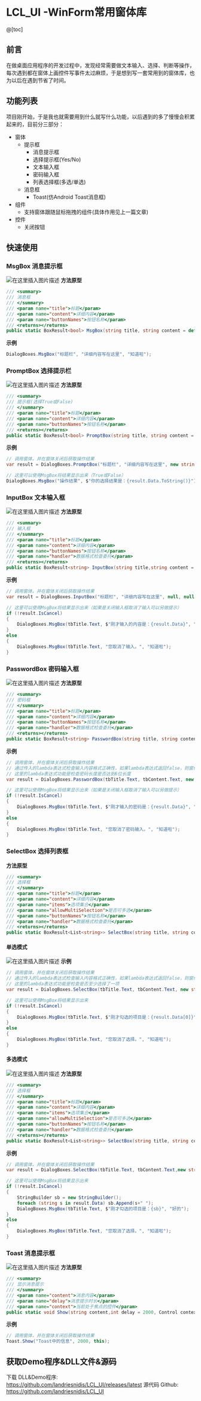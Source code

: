 # LCL_UI -WinForm常用窗体库
@[toc]
## 前言
在做桌面应用程序的开发过程中，发现经常需要做文本输入、选择、判断等操作，每次遇到都在窗体上画控件写事件太过麻烦，于是想到写一套常用到的窗体库，也为以后在遇到节省了时间。

## 功能列表
项目刚开始，于是我也就需要用到什么就写什么功能，以后遇到的多了慢慢会积累起来的，目前分三部分：

 - 窗体
 	- 提示框
 		- 消息提示框
 		- 选择提示框(Yes/No)
 		- 文本输入框
 		- 密码输入框
 		- 列表选择框(多选/单选)
 	- 消息框
 		- Toast(仿Android Toast消息框) 
 - 组件
 	- 支持窗体跟随鼠标拖拽的组件(具体作用见上一篇文章)
 - 控件
 	- 关闭按钮

## 快速使用
### MsgBox 消息提示框
![在这里插入图片描述](https://img-blog.csdnimg.cn/20190708145037908.png?x-oss-process=image/watermark,type_ZmFuZ3poZW5naGVpdGk,shadow_10,text_aHR0cHM6Ly9ibG9nLmNzZG4ubmV0L2xnajEyM3hq,size_16,color_FFFFFF,t_70)
**方法原型**
```csharp
/// <summary>
/// 消息框
/// </summary>
/// <param name="title">标题</param>
/// <param name="content">详细内容</param>
/// <param name="buttonNames">按钮名称</param>
/// <returns></returns>
public static BoxResult<bool> MsgBox(string title, string content = default, string buttonName = null)
```
**示例**
```csharp
DialogBoxes.MsgBox("标题栏", "详细内容写在这里", "知道啦");
```

### PromptBox 选择提示栏
![在这里插入图片描述](https://img-blog.csdnimg.cn/2019070814525361.png?x-oss-process=image/watermark,type_ZmFuZ3poZW5naGVpdGk,shadow_10,text_aHR0cHM6Ly9ibG9nLmNzZG4ubmV0L2xnajEyM3hq,size_16,color_FFFFFF,t_70)
**方法原型**
```csharp
/// <summary>
/// 提示框(选择True或False)
/// </summary>
/// <param name="title">标题</param>
/// <param name="content">详细内容</param>
/// <param name="buttonNames">按钮名称</param>
/// <returns></returns>
public static BoxResult<bool> PromptBox(string title, string content = default, string[] buttonNames = null)
```
**示例**
```csharp
// 调用窗体，并在窗体关闭后获取操作结果
var result = DialogBoxes.PromptBox("标题栏", "详细内容写在这里", new string[] { "同意", "残忍拒绝" });

// 这里可以使用MsgBox将结果显示出来（True或False）
DialogBoxes.MsgBox("操作结果", $"你的选择结果是：{result.Data.ToString()}");
```

### InputBox 文本输入框
![在这里插入图片描述](https://img-blog.csdnimg.cn/20190708150032439.png?x-oss-process=image/watermark,type_ZmFuZ3poZW5naGVpdGk,shadow_10,text_aHR0cHM6Ly9ibG9nLmNzZG4ubmV0L2xnajEyM3hq,size_16,color_FFFFFF,t_70)
**方法原型**
```csharp
/// <summary>
/// 输入框
/// </summary>
/// <param name="title">标题</param>
/// <param name="content">详细内容</param>
/// <param name="buttonNames">按钮名称</param>
/// <param name="handler">数据格式检查委托</param>
/// <returns></returns>
public static BoxResult<string> InputBox(string title,string content = default,string[] buttonNames = null, InputBox.CheckFormatHandler handler = null)
```
**示例**
```csharp
// 调用窗体，并在窗体关闭后获取操作结果
var result = DialogBoxes.InputBox("标题栏", "详细内容写在这里", null, null);

// 这里可以使用MsgBox将结果显示出来（如果是关闭输入框取消了输入可以另做提示）
if (!result.IsCancel)
{
	DialogBoxes.MsgBox(tbTitle.Text, $"刚才输入的内容是：{result.Data}", "好的");
}
else
{
	DialogBoxes.MsgBox(tbTitle.Text, "您取消了输入。", "知道啦");
}
```

### PasswordBox 密码输入框
![在这里插入图片描述](https://img-blog.csdnimg.cn/20190708150920832.png?x-oss-process=image/watermark,type_ZmFuZ3poZW5naGVpdGk,shadow_10,text_aHR0cHM6Ly9ibG9nLmNzZG4ubmV0L2xnajEyM3hq,size_16,color_FFFFFF,t_70)
**方法原型**
```csharp
/// <summary>
/// 密码框
/// </summary>
/// <param name="title">标题</param>
/// <param name="content">详细内容</param>
/// <param name="buttonNames">按钮名称</param>
/// <param name="handler">数据格式检查委托</param>
/// <returns></returns>
public static BoxResult<string> PasswordBox(string title, string content = default, string[] buttonNames = null, PasswordBox.CheckFormatHandler handler = null)
```
**示例**
```csharp
// 调用窗体，并在窗体关闭后获取操作结果
// 通过传入的lambda表达式检查输入内容格式正确性，如果lambda表达式返回false，则窗体震动。
// 这里的lambda表达式功能是检查密码长度是否达到6位长度
var result = DialogBoxes.PasswordBox(tbTitle.Text, tbContent.Text, new string[] { "确定", "取消", "清除" },(psw) => { return psw.Length >= 6; });

// 这里可以使用MsgBox将结果显示出来（如果是关闭输入框取消了输入可以另做提示）
if (!result.IsCancel)
{
	DialogBoxes.MsgBox(tbTitle.Text, $"刚才输入的密码是：{result.Data}", "好的");
}
else
{
	DialogBoxes.MsgBox(tbTitle.Text, "您取消了密码输入。", "知道啦");
}
```

### SelectBox 选择列表框
**方法原型**
```csharp
/// <summary>
/// 选择框
/// </summary>
/// <param name="title">标题</param>
/// <param name="content">详细内容</param>
/// <param name="items">选项集合</param>
/// <param name="allowMultiSelection">是否可多选</param>
/// <param name="buttonNames">按钮名称</param>
/// <param name="handler">数据格式检查委托</param>
/// <returns></returns>
public static BoxResult<List<string>> SelectBox(string title, string content = default, ICollection items = null,bool allowMultiSelection = false, string[] buttonNames = null, SelectBox.CheckFormatHandler handler = null)
```

#### 单选模式
![在这里插入图片描述](https://img-blog.csdnimg.cn/20190708151857475.png?x-oss-process=image/watermark,type_ZmFuZ3poZW5naGVpdGk,shadow_10,text_aHR0cHM6Ly9ibG9nLmNzZG4ubmV0L2xnajEyM3hq,size_16,color_FFFFFF,t_70)
**示例**
```csharp
// 调用窗体，并在窗体关闭后获取操作结果
// 通过传入的lambda表达式检查输入内容格式正确性，如果lambda表达式返回false，则窗体震动。
// 这里的lambda表达式功能是检查是否至少选择了一项
var result = DialogBoxes.SelectBox(tbTitle.Text, tbContent.Text, new string[] { "土豆", "洋葱", "西红柿", "玉米" }, false, new string[] { "确定", "取消", "全选", "反选" },(items) => { return items.Count > 0; });

// 这里可以使用MsgBox将结果显示出来
if (!result.IsCancel)
{
	DialogBoxes.MsgBox(tbTitle.Text, $"刚才勾选的项目是：{result.Data[0]}", "好的");
}
else
{
	DialogBoxes.MsgBox(tbTitle.Text, "您取消了选择。", "知道啦");
}
```

#### 多选模式
![在这里插入图片描述](https://img-blog.csdnimg.cn/20190708151908989.png?x-oss-process=image/watermark,type_ZmFuZ3poZW5naGVpdGk,shadow_10,text_aHR0cHM6Ly9ibG9nLmNzZG4ubmV0L2xnajEyM3hq,size_16,color_FFFFFF,t_70)
**方法原型**
```csharp
/// <summary>
/// 选择框
/// </summary>
/// <param name="title">标题</param>
/// <param name="content">详细内容</param>
/// <param name="items">选项集合</param>
/// <param name="allowMultiSelection">是否可多选</param>
/// <param name="buttonNames">按钮名称</param>
/// <param name="handler">数据格式检查委托</param>
/// <returns></returns>
public static BoxResult<List<string>> SelectBox(string title, string content = default, ICollection items = null,bool allowMultiSelection = false, string[] buttonNames = null, SelectBox.CheckFormatHandler handler = null)
```

**示例**
```csharp
// 调用窗体，并在窗体关闭后获取操作结果
var result = DialogBoxes.SelectBox(tbTitle.Text, tbContent.Text,new string[] { "土豆","洋葱","西红柿","玉米"},true,new string[]{ "确定","取消","全选","反选"}, null);

// 这里可以使用MsgBox将结果显示出来
if (!result.IsCancel)
{
	StringBuilder sb = new StringBuilder();
	foreach (string s in result.Data) sb.Append(s+" ");
	DialogBoxes.MsgBox(tbTitle.Text, $"刚才勾选的项目是：{sb}", "好的");
}
else
{
	DialogBoxes.MsgBox(tbTitle.Text, "您取消了选择。", "知道啦");
}
```

### Toast 消息提示框
![在这里插入图片描述](https://img-blog.csdnimg.cn/20190708153350496.png?x-oss-process=image/watermark,type_ZmFuZ3poZW5naGVpdGk,shadow_10,text_aHR0cHM6Ly9ibG9nLmNzZG4ubmV0L2xnajEyM3hq,size_16,color_FFFFFF,t_70)
**方法原型**
```csharp
/// <summary>
/// 显示消息提示
/// </summary>
/// <param name="content">消息内容</param>
/// <param name="delay">消息提示时长</param>
/// <param name="context">当前处于焦点的控件</param>
public static void Show(string content,int delay = 2000, Control context = null)
```

**示例**
```csharp
// 调用窗体，并在窗体关闭后获取操作结果
Toast.Show("Toast中的信息", 2000, this);
```

## 获取Demo程序&DLL文件&源码
下载 DLL&Demo程序: https://github.com/landriesnidis/LCL_UI/releases/latest
源代码 Github: https://github.com/landriesnidis/LCL_UI